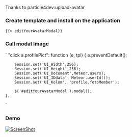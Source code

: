 Thanks to particle4dev:upload-avatar
### Create template and install on the application
    {{> editYourAvatarModal}}

### Call modal Image
`
	"click a.profilePict": function (e, tpl) {
		e.preventDefault();

		Session.set('UI_Width',256);
		Session.set('UI_Height',256);
		Session.set('UI_Document',Meteor.users);
		Session.set('UI_IDdata', Meteor.userId());
		Session.set('UI_Kolom', 'profile.fotoMember');

		$('#editYourAvatarModal').modal();
	},
`


### Demo
[![ScreenShot](https://i1.ytimg.com/vi/GSaJPWG3vY8/mqdefault.jpg)](http://youtu.be/GSaJPWG3vY8)
